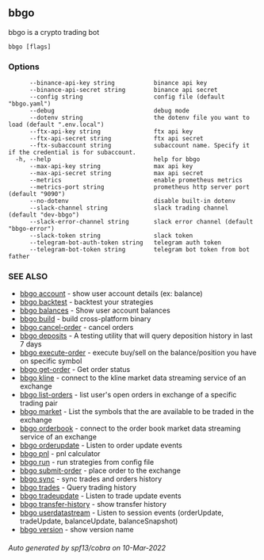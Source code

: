 ## bbgo

bbgo is a crypto trading bot

```
bbgo [flags]
```

### Options

```
      --binance-api-key string           binance api key
      --binance-api-secret string        binance api secret
      --config string                    config file (default "bbgo.yaml")
      --debug                            debug mode
      --dotenv string                    the dotenv file you want to load (default ".env.local")
      --ftx-api-key string               ftx api key
      --ftx-api-secret string            ftx api secret
      --ftx-subaccount string            subaccount name. Specify it if the credential is for subaccount.
  -h, --help                             help for bbgo
      --max-api-key string               max api key
      --max-api-secret string            max api secret
      --metrics                          enable prometheus metrics
      --metrics-port string              prometheus http server port (default "9090")
      --no-dotenv                        disable built-in dotenv
      --slack-channel string             slack trading channel (default "dev-bbgo")
      --slack-error-channel string       slack error channel (default "bbgo-error")
      --slack-token string               slack token
      --telegram-bot-auth-token string   telegram auth token
      --telegram-bot-token string        telegram bot token from bot father
```

### SEE ALSO

* [bbgo account](bbgo_account.md)	 - show user account details (ex: balance)
* [bbgo backtest](bbgo_backtest.md)	 - backtest your strategies
* [bbgo balances](bbgo_balances.md)	 - Show user account balances
* [bbgo build](bbgo_build.md)	 - build cross-platform binary
* [bbgo cancel-order](bbgo_cancel-order.md)	 - cancel orders
* [bbgo deposits](bbgo_deposits.md)	 - A testing utility that will query deposition history in last 7 days
* [bbgo execute-order](bbgo_execute-order.md)	 - execute buy/sell on the balance/position you have on specific symbol
* [bbgo get-order](bbgo_get-order.md)	 - Get order status
* [bbgo kline](bbgo_kline.md)	 - connect to the kline market data streaming service of an exchange
* [bbgo list-orders](bbgo_list-orders.md)	 - list user's open orders in exchange of a specific trading pair
* [bbgo market](bbgo_market.md)	 - List the symbols that the are available to be traded in the exchange
* [bbgo orderbook](bbgo_orderbook.md)	 - connect to the order book market data streaming service of an exchange
* [bbgo orderupdate](bbgo_orderupdate.md)	 - Listen to order update events
* [bbgo pnl](bbgo_pnl.md)	 - pnl calculator
* [bbgo run](bbgo_run.md)	 - run strategies from config file
* [bbgo submit-order](bbgo_submit-order.md)	 - place order to the exchange
* [bbgo sync](bbgo_sync.md)	 - sync trades and orders history
* [bbgo trades](bbgo_trades.md)	 - Query trading history
* [bbgo tradeupdate](bbgo_tradeupdate.md)	 - Listen to trade update events
* [bbgo transfer-history](bbgo_transfer-history.md)	 - show transfer history
* [bbgo userdatastream](bbgo_userdatastream.md)	 - Listen to session events (orderUpdate, tradeUpdate, balanceUpdate, balanceSnapshot)
* [bbgo version](bbgo_version.md)	 - show version name

###### Auto generated by spf13/cobra on 10-Mar-2022
